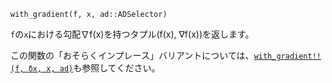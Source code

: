 ```
with_gradient(f, x, ad::ADSelector)
```

`f`の`x`における勾配∇f(x)を持つタプル(f(x), ∇f(x))を返します。

この関数の「おそらくインプレース」バリアントについては、[`with_gradient!!(f, δx, x, ad)`](@ref)も参照してください。
